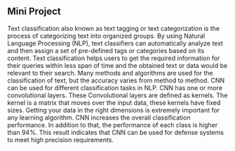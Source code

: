## Mini Project

Text classification also known as text tagging or text categorization is the process of categorizing text into organized groups. By using Natural Language Processing (NLP), text classifiers can automatically analyze text and then assign a set of pre-defined tags or categories based on its content. Text classification helps users to get the required information for their queries within less span of time and the obtained text or data would be relevant to their search. Many methods and algorithms are used for the classification of text, but the accuracy varies from method to method. CNN can be used for different classification tasks in NLP. CNN has one or more convolutional layers. These Convolutional layers are defined as kernels. The kernel is a matrix that moves over the input data, these kernels have fixed sizes. Getting your data in the right dimensions is extremely important for any learning algorithm. CNN increases the overall classification performance. In addition to that, the performance of each class is higher than 94%. This result indicates that CNN can be used for defense systems to meet high precision requirements. 

